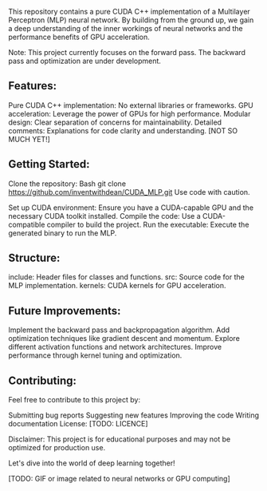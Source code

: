 This repository contains a pure CUDA C++ implementation of a Multilayer Perceptron (MLP) neural network. By building from the ground up, we gain a deep understanding of the inner workings of neural networks and the performance benefits of GPU acceleration.

Note: This project currently focuses on the forward pass. The backward pass and optimization are under development.

## Features:

Pure CUDA C++ implementation: No external libraries or frameworks.
GPU acceleration: Leverage the power of GPUs for high performance.
Modular design: Clear separation of concerns for maintainability.
Detailed comments: Explanations for code clarity and understanding. [NOT SO MUCH YET!]
## Getting Started:
Clone the repository:
Bash
git clone https://github.com/inventwithdean/CUDA_MLP.git
Use code with caution.

Set up CUDA environment: Ensure you have a CUDA-capable GPU and the necessary CUDA toolkit installed.
Compile the code: Use a CUDA-compatible compiler to build the project.
Run the executable: Execute the generated binary to run the MLP.
## Structure:

include: Header files for classes and functions.
src: Source code for the MLP implementation.
kernels: CUDA kernels for GPU acceleration.
## Future Improvements:

Implement the backward pass and backpropagation algorithm.
Add optimization techniques like gradient descent and momentum.
Explore different activation functions and network architectures.
Improve performance through kernel tuning and optimization.
## Contributing:

Feel free to contribute to this project by:

Submitting bug reports
Suggesting new features
Improving the code
Writing documentation
License:
[TODO: LICENCE]

Disclaimer: This project is for educational purposes and may not be optimized for production use.

Let's dive into the world of deep learning together!

[TODO: GIF or image related to neural networks or GPU computing]
